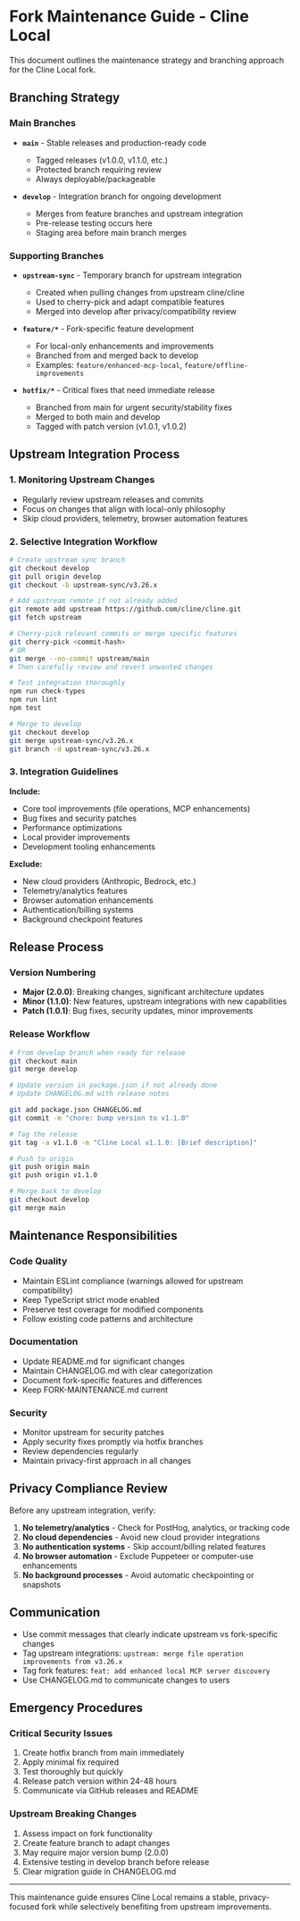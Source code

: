 # Fork Maintenance Guide - Cline Local

This document outlines the maintenance strategy and branching approach for the Cline Local fork.

## Branching Strategy

### Main Branches

- **`main`** - Stable releases and production-ready code
  - Tagged releases (v1.0.0, v1.1.0, etc.)
  - Protected branch requiring review
  - Always deployable/packageable

- **`develop`** - Integration branch for ongoing development
  - Merges from feature branches and upstream integration
  - Pre-release testing occurs here
  - Staging area before main branch merges

### Supporting Branches

- **`upstream-sync`** - Temporary branch for upstream integration
  - Created when pulling changes from upstream cline/cline
  - Used to cherry-pick and adapt compatible features
  - Merged into develop after privacy/compatibility review

- **`feature/*`** - Fork-specific feature development
  - For local-only enhancements and improvements
  - Branched from and merged back to develop
  - Examples: `feature/enhanced-mcp-local`, `feature/offline-improvements`

- **`hotfix/*`** - Critical fixes that need immediate release
  - Branched from main for urgent security/stability fixes
  - Merged to both main and develop
  - Tagged with patch version (v1.0.1, v1.0.2)

## Upstream Integration Process

### 1. Monitoring Upstream Changes

- Regularly review upstream releases and commits
- Focus on changes that align with local-only philosophy
- Skip cloud providers, telemetry, browser automation features

### 2. Selective Integration Workflow

```bash
# Create upstream sync branch
git checkout develop
git pull origin develop
git checkout -b upstream-sync/v3.26.x

# Add upstream remote if not already added
git remote add upstream https://github.com/cline/cline.git
git fetch upstream

# Cherry-pick relevant commits or merge specific features
git cherry-pick <commit-hash>
# OR
git merge --no-commit upstream/main
# Then carefully review and revert unwanted changes

# Test integration thoroughly
npm run check-types
npm run lint
npm test

# Merge to develop
git checkout develop
git merge upstream-sync/v3.26.x
git branch -d upstream-sync/v3.26.x
```

### 3. Integration Guidelines

**Include:**
- Core tool improvements (file operations, MCP enhancements)
- Bug fixes and security patches
- Performance optimizations
- Local provider improvements
- Development tooling enhancements

**Exclude:**
- New cloud providers (Anthropic, Bedrock, etc.)
- Telemetry/analytics features
- Browser automation enhancements
- Authentication/billing systems
- Background checkpoint features

## Release Process

### Version Numbering

- **Major (2.0.0)**: Breaking changes, significant architecture updates
- **Minor (1.1.0)**: New features, upstream integrations with new capabilities
- **Patch (1.0.1)**: Bug fixes, security updates, minor improvements

### Release Workflow

```bash
# From develop branch when ready for release
git checkout main
git merge develop

# Update version in package.json if not already done
# Update CHANGELOG.md with release notes

git add package.json CHANGELOG.md
git commit -m "chore: bump version to v1.1.0"

# Tag the release
git tag -a v1.1.0 -m "Cline Local v1.1.0: [Brief description]"

# Push to origin
git push origin main
git push origin v1.1.0

# Merge back to develop
git checkout develop
git merge main
```

## Maintenance Responsibilities

### Code Quality
- Maintain ESLint compliance (warnings allowed for upstream compatibility)
- Keep TypeScript strict mode enabled
- Preserve test coverage for modified components
- Follow existing code patterns and architecture

### Documentation
- Update README.md for significant changes
- Maintain CHANGELOG.md with clear categorization
- Document fork-specific features and differences
- Keep FORK-MAINTENANCE.md current

### Security
- Monitor upstream for security patches
- Apply security fixes promptly via hotfix branches
- Review dependencies regularly
- Maintain privacy-first approach in all changes

## Privacy Compliance Review

Before any upstream integration, verify:

1. **No telemetry/analytics** - Check for PostHog, analytics, or tracking code
2. **No cloud dependencies** - Avoid new cloud provider integrations
3. **No authentication systems** - Skip account/billing related features
4. **No browser automation** - Exclude Puppeteer or computer-use enhancements
5. **No background processes** - Avoid automatic checkpointing or snapshots

## Communication

- Use commit messages that clearly indicate upstream vs fork-specific changes
- Tag upstream integrations: `upstream: merge file operation improvements from v3.26.x`
- Tag fork features: `feat: add enhanced local MCP server discovery`
- Use CHANGELOG.md to communicate changes to users

## Emergency Procedures

### Critical Security Issues
1. Create hotfix branch from main immediately
2. Apply minimal fix required
3. Test thoroughly but quickly
4. Release patch version within 24-48 hours
5. Communicate via GitHub releases and README

### Upstream Breaking Changes
1. Assess impact on fork functionality
2. Create feature branch to adapt changes
3. May require major version bump (2.0.0)
4. Extensive testing in develop branch before release
5. Clear migration guide in CHANGELOG.md

---

This maintenance guide ensures Cline Local remains a stable, privacy-focused fork while selectively benefiting from upstream improvements.
